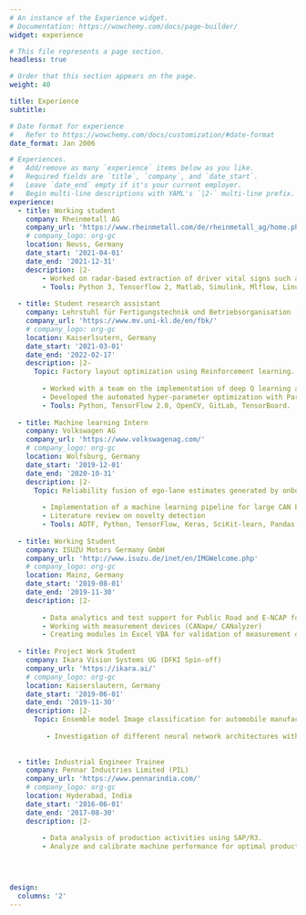 ```yaml
---
# An instance of the Experience widget.
# Documentation: https://wowchemy.com/docs/page-builder/
widget: experience

# This file represents a page section.
headless: true

# Order that this section appears on the page.
weight: 40

title: Experience
subtitle:

# Date format for experience
#   Refer to https://wowchemy.com/docs/customization/#date-format
date_format: Jan 2006

# Experiences.
#   Add/remove as many `experience` items below as you like.
#   Required fields are `title`, `company`, and `date_start`.
#   Leave `date_end` empty if it's your current employer.
#   Begin multi-line descriptions with YAML's `|2-` multi-line prefix.
experience:
  - title: Working student
    company: Rheinmetall AG
    company_url: 'https://www.rheinmetall.com/de/rheinmetall_ag/home.php'
    # company_logo: org-gc
    location: Neuss, Germany
    date_start: '2021-04-01'
    date_end: '2021-12-31'
    description: |2-
        - Worked on radar-based extraction of driver vital signs such as Heart rate, breathing rate with AI implementation.
        - Tools: Python 3, Tensorflow 2, Matlab, Simulink, Mlflow, Linux
    
  - title: Student research assistant
    company: Lehrstuhl für Fertigungstechnik und Betriebsorganisation (FBK), TU Kaiserslautern
    company_url: 'https://www.mv.uni-kl.de/en/fbk/'
    # company_logo: org-gc
    location: Kaiserlsutern, Germany
    date_start: '2021-03-01'
    date_end: '2022-02-17'
    description: |2-
      Topic: Factory layout optimization using Reinforcement learning.
      
        - Worked with a team on the implementation of deep Q learning and policy gradient algorithms ( vanilla policy gradient, soft actor-critic ) on discrete and continuous cases.
        - Developed the automated hyper-parameter optimization with Particle swarm optimization, training agents on high computing GPU clusters.
        - Tools: Python, TensorFlow 2.0, OpenCV, GitLab, TensorBoard.
      
  - title: Machine learning Intern 
    company: Volkswagen AG
    company_url: 'https://www.volkswagenag.com/'
    # company_logo: org-gc
    location: Wolfsburg, Germany
    date_start: '2019-12-01'
    date_end: '2020-10-31'
    description: |2-
      Topic: Reliability fusion of ego-lane estimates generated by onboard sensors for situation interpretation.
      
        - Implementation of a machine learning pipeline for large CAN bus data from data ingestion to model development (neural networks).
        - Literature review on novelty detection
        - Tools: ADTF, Python, TensorFlow, Keras, SciKit-learn, Pandas, Matplotlib, Seaborn, bokeh, Plotly (Dashboard).
   
  - title: Working Student 
    company: ISUZU Motors Germany GmbH
    company_url: 'http://www.isuzu.de/inet/en/IMGWelcome.php'
    # company_logo: org-gc
    location: Mainz, Germany
    date_start: '2019-08-01'
    date_end: '2019-11-30'
    description: |2-
      
        - Data analytics and test support for Public Road and E-NCAP for ADAS functionality.
        - Working with measurement devices (CANape/ CANalyzer)
        - Creating modules in Excel VBA for validation of measurement data.
      
  - title: Project Work Student 
    company: Ikara Vision Systems UG (DFKI Spin-off)
    company_url: 'https://ikara.ai/'
    # company_logo: org-gc
    location: Kaiserslautern, Germany
    date_start: '2019-06-01'
    date_end: '2019-11-30'
    description: |2-
      Topic: Ensemble model Image classification for automobile manufacturers form publicly available vehicle image datasets. 
      
         - Investigation of different neural network architectures with the use of transfer learning and (model) ensemble methods.
        
       
  - title: Industrial Engineer Trainee 
    company: Pennar Industries Limited (PIL) 
    company_url: 'https://www.pennarindia.com/'
    # company_logo: org-gc
    location: Hyderabad, India
    date_start: '2016-06-01'
    date_end: '2017-08-30'
    description: |2-
      
        - Data analysis of production activities using SAP/R3.
        - Analyze and calibrate machine performance for optimal productivity.
      



design:
  columns: '2'
---
```

